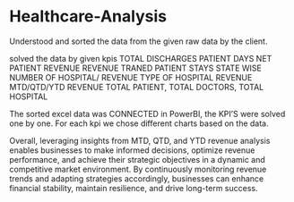 # Healthcare-Analysis

Understood and sorted the data from the given raw data by the client.

solved the data by given kpis
TOTAL DISCHARGES
PATIENT DAYS
NET PATIENT REVENUE
REVENUE TRANED
PATIENT STAYS
STATE WISE NUMBER OF HOSPITAL/ REVENUE
TYPE OF HOSPITAL REVENUE
MTD/QTD/YTD REVENUE
TOTAL PATIENT, TOTAL DOCTORS, TOTAL HOSPITAL

The sorted excel data was CONNECTED in PowerBI, the KPI’S were solved one by one. For each kpi we chose different charts based on the data.

Overall, leveraging insights from MTD, QTD, and YTD revenue analysis enables businesses to make informed decisions, optimize revenue performance, and achieve their strategic objectives in a dynamic and competitive market environment. By continuously monitoring revenue trends and adapting strategies accordingly, businesses can enhance financial stability, maintain resilience, and drive long-term success.



